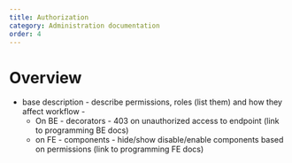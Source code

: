 ```yaml
---
title: Authorization
category: Administration documentation
order: 4
---
```


# Overview
* base description - describe permissions, roles (list them) and how they affect workflow - 
  * On BE - decorators - 403 on unauthorized access to endpoint (link to programming BE docs)
  * on FE - components - hide/show disable/enable components based on permissions (link to programming FE docs)